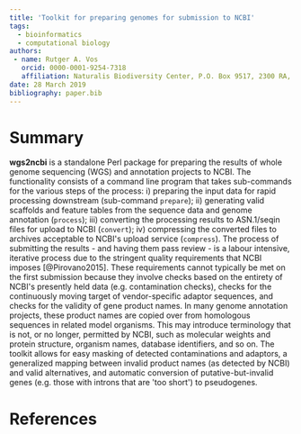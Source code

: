 ```yaml
---
title: 'Toolkit for preparing genomes for submission to NCBI'
tags:
  - bioinformatics
  - computational biology
authors:
 - name: Rutger A. Vos
   orcid: 0000-0001-9254-7318
   affiliation: Naturalis Biodiversity Center, P.O. Box 9517, 2300 RA, Leiden, The Netherlands
date: 28 March 2019
bibliography: paper.bib
---
```


# Summary

__wgs2ncbi__ is a standalone Perl package for preparing the results of whole genome sequencing (WGS) and annotation projects to NCBI. The functionality consists of a command line program that takes sub-commands for the various steps of the process: i) preparing the input data for rapid processing downstream (sub-command `prepare`); ii) generating valid scaffolds and feature tables from the sequence data and genome annotation (`process`); iii) converting the processing results to ASN.1/seqin files for upload to NCBI (`convert`); iv) compressing the converted files to archives acceptable to NCBI's upload service (`compress`). The process of submitting the results - and having them pass review - is a labour intensive, iterative process due to the stringent quality requirements that NCBI imposes [@Pirovano2015]. These requirements cannot typically be met on the first submission because they involve checks based on the entirety of NCBI's presently held data (e.g. contamination checks), checks for the continuously moving target of vendor-specific adaptor sequences, and checks for the validity of gene product names. In many genome annotation projects, these product names are copied over from homologous sequences in related model organisms. This may introduce terminology that is not, or no longer, permitted by NCBI, such as molecular weights and protein structure, organism names, database identifiers, and so on. The toolkit allows for easy masking of detected contaminations and adaptors, a generalized mapping between invalid product names (as detected by NCBI) and valid alternatives, and automatic conversion of putative-but-invalid genes (e.g. those with introns that are 'too short') to pseudogenes.

# References
